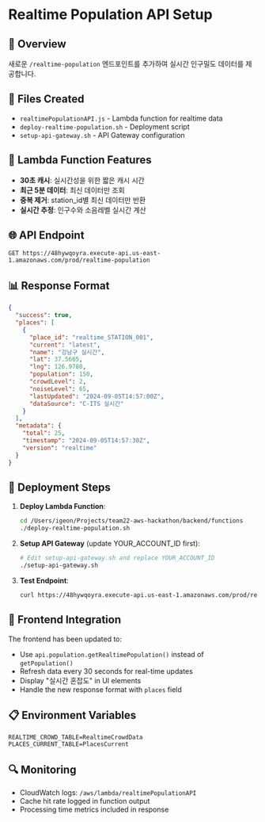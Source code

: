 # Realtime Population API Setup

## 🎯 Overview
새로운 `/realtime-population` 엔드포인트를 추가하여 실시간 인구밀도 데이터를 제공합니다.

## 📁 Files Created
- `realtimePopulationAPI.js` - Lambda function for realtime data
- `deploy-realtime-population.sh` - Deployment script
- `setup-api-gateway.sh` - API Gateway configuration

## 🔧 Lambda Function Features
- **30초 캐시**: 실시간성을 위한 짧은 캐시 시간
- **최근 5분 데이터**: 최신 데이터만 조회
- **중복 제거**: station_id별 최신 데이터만 반환
- **실시간 추정**: 인구수와 소음레벨 실시간 계산

## 🌐 API Endpoint
```
GET https://48hywqoyra.execute-api.us-east-1.amazonaws.com/prod/realtime-population
```

## 📊 Response Format
```json
{
  "success": true,
  "places": [
    {
      "place_id": "realtime_STATION_001",
      "current": "latest",
      "name": "강남구 실시간",
      "lat": 37.5665,
      "lng": 126.9780,
      "population": 150,
      "crowdLevel": 2,
      "noiseLevel": 65,
      "lastUpdated": "2024-09-05T14:57:00Z",
      "dataSource": "C-ITS 실시간"
    }
  ],
  "metadata": {
    "total": 25,
    "timestamp": "2024-09-05T14:57:30Z",
    "version": "realtime"
  }
}
```

## 🚀 Deployment Steps

1. **Deploy Lambda Function**:
   ```bash
   cd /Users/igeon/Projects/team22-aws-hackathon/backend/functions
   ./deploy-realtime-population.sh
   ```

2. **Setup API Gateway** (update YOUR_ACCOUNT_ID first):
   ```bash
   # Edit setup-api-gateway.sh and replace YOUR_ACCOUNT_ID
   ./setup-api-gateway.sh
   ```

3. **Test Endpoint**:
   ```bash
   curl https://48hywqoyra.execute-api.us-east-1.amazonaws.com/prod/realtime-population
   ```

## 🔄 Frontend Integration
The frontend has been updated to:
- Use `api.population.getRealtimePopulation()` instead of `getPopulation()`
- Refresh data every 30 seconds for real-time updates
- Display "실시간 혼잡도" in UI elements
- Handle the new response format with `places` field

## 📋 Environment Variables
```
REALTIME_CROWD_TABLE=RealtimeCrowdData
PLACES_CURRENT_TABLE=PlacesCurrent
```

## 🔍 Monitoring
- CloudWatch logs: `/aws/lambda/realtimePopulationAPI`
- Cache hit rate logged in function output
- Processing time metrics included in response
